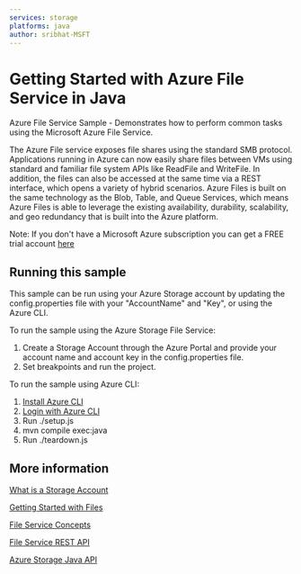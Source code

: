 ```yaml
---
services: storage
platforms: java
author: sribhat-MSFT
---
```


# Getting Started with Azure File Service in Java

Azure File Service Sample - Demonstrates how to perform common tasks using the Microsoft Azure File Service.

The Azure File service exposes file shares using the standard SMB protocol. Applications running in Azure can now easily share files between VMs using standard and familiar file system APIs like ReadFile and WriteFile. In addition, the files can also be accessed at the same time via a REST interface, which opens a variety of hybrid scenarios. Azure Files is built on the same technology as the Blob, Table, and Queue Services, which means Azure Files is able to leverage the existing availability, durability, scalability, and geo redundancy that is built into the Azure platform.

Note: If you don't have a Microsoft Azure subscription you can get a FREE trial account [here](http://go.microsoft.com/fwlink/?LinkId=330212)

## Running this sample

This sample can be run using your Azure Storage account by updating the config.properties file with your "AccountName" and "Key", or using the Azure CLI.

To run the sample using the Azure Storage File Service:

1. Create a Storage Account through the Azure Portal and provide your account name and account key in the config.properties file.
2. Set breakpoints and run the project.

To run the sample using Azure CLI:

1. [Install Azure CLI](https://azure.microsoft.com/en-us/documentation/articles/xplat-cli-install/)
2. [Login with Azure CLI](https://azure.microsoft.com/en-us/documentation/articles/xplat-cli-connect/)
3. Run ./setup.js
4. mvn compile exec:java
5. Run ./teardown.js

## More information

[What is a Storage Account](http://azure.microsoft.com/en-us/documentation/articles/storage-whatis-account/)

[Getting Started with Files](http://blogs.msdn.com/b/windowsazurestorage/archive/2014/05/12/introducing-microsoft-azure-file-service.aspx)

[File Service Concepts](http://msdn.microsoft.com/en-us/library/dn166972.aspx)

[File Service REST API](http://msdn.microsoft.com/en-us/library/dn167006.aspx)

[Azure Storage Java API](http://azure.github.io/azure-storage-java/)

